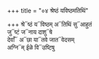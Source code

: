 +++
title = "०४ श्रेष्ठं यविष्ठमतिथिं"

+++
श्रे᳓ष्ठं य᳓विष्ठम् अ᳓तिथिं सु᳓आहुतं  
जु᳓ष्टं ज᳓नाय दाशु᳓षे  
देवाँ᳓ अ᳓छा या᳓तवे जात᳓वेदसम्  
अग्नि᳓म् ईळे वि᳓उष्टिषु